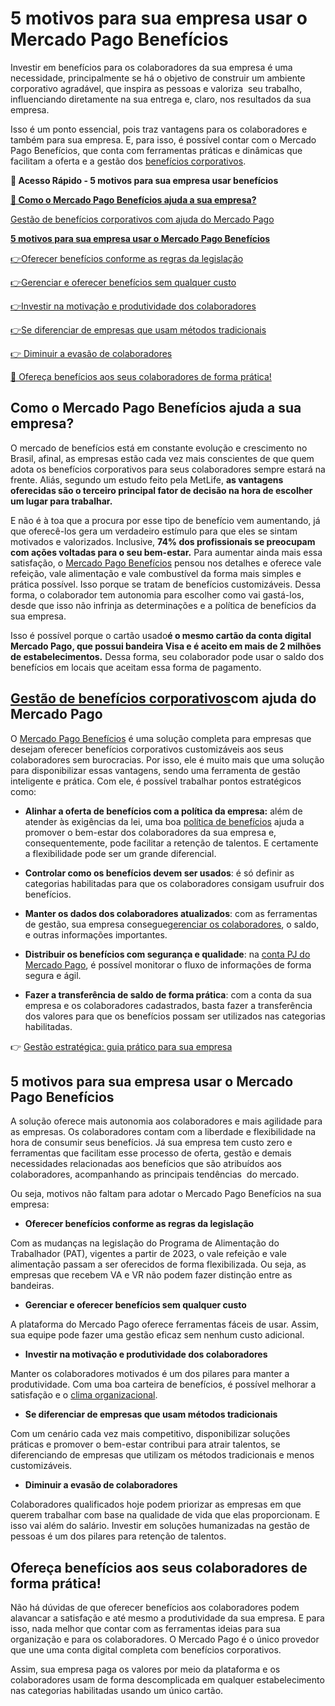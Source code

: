 # 5 motivos para sua empresa usar o Mercado Pago Benefícios

Investir em benefícios para os colaboradores da sua empresa é uma necessidade, principalmente se há o objetivo de construir um ambiente corporativo agradável, que inspira as pessoas e valoriza  seu trabalho, influenciando diretamente na sua entrega e, claro, nos resultados da sua empresa.

Isso é um ponto essencial, pois traz vantagens para os colaboradores e também para sua empresa. E, para isso, é possível contar com o Mercado Pago Benefícios, que conta com ferramentas práticas e dinâmicas que facilitam a oferta e a gestão dos [benefícios corporativos](https://empresas.mercadopago.com.br/beneficios-corporativos-bem-estar-colaborador).

**💙 Acesso Rápido - 5 motivos para sua empresa usar benefícios**

**[🤔 Como o Mercado Pago Benefícios ajuda a sua empresa?](#A)**

[Gestão de benefícios corporativos com ajuda do Mercado Pago](#B)

**[5 motivos para sua empresa usar o Mercado Pago Benefícios](#C)**

[](#D)[👉](#H)[Oferecer benefícios conforme as regras da legislação](#D)

[](#E)[👉](#H)[Gerenciar e oferecer benefícios sem qualquer custo](#E)

[](#F)[👉](#H)[Investir na motivação e produtividade dos colaboradores](#F)

[](#G)[👉](#H)[Se diferenciar de empresas que usam métodos tradicionais](#G)

[👉 Diminuir a evasão de colaboradores](#H)

[💙 Ofereça benefícios aos seus colaboradores de forma prática!](#I)

[](#)
## **Como o Mercado Pago Benefícios ajuda a sua empresa?**

O mercado de benefícios está em constante evolução e crescimento no Brasil, afinal, as empresas estão cada vez mais conscientes de que quem adota os benefícios corporativos para seus colaboradores sempre estará na frente. Aliás, segundo um estudo feito pela MetLife, **as vantagens oferecidas são o terceiro principal fator de decisão na hora de escolher um lugar para trabalhar.**

E não é à toa que a procura por esse tipo de benefício vem aumentando, já que oferecê-los gera um verdadeiro estímulo para que eles se sintam motivados e valorizados. Inclusive, **74% dos profissionais se preocupam com ações voltadas para o seu bem-estar.** Para aumentar ainda mais essa satisfação, o [Mercado Pago Benefícios](https://empresas.mercadopago.com.br/beneficios-corporativos-bem-estar-colaborador) pensou nos detalhes e oferece vale refeição, vale alimentação e vale combustível da forma mais simples e prática possível. Isso porque se tratam de benefícios customizáveis. Dessa forma, o colaborador tem autonomia para escolher como vai gastá-los, desde que isso não infrinja as determinações e a política de benefícios da sua empresa.

Isso é possível porque o cartão usado**é o mesmo cartão da conta digital Mercado Pago, que possui bandeira Visa e é aceito em mais de 2 milhões de estabelecimentos.** Dessa forma, seu colaborador pode usar o saldo dos benefícios em locais que aceitam essa forma de pagamento.

[](#)
## [Gestão de benefícios corporativos](https://empresas.mercadopago.com.br/gestao-de-beneficios)**com ajuda do Mercado Pago**

O [Mercado Pago Benefícios](https://meubolso.mercadopago.com.br/o-que-oferecer-com-mercado-pago-beneficios) é uma solução completa para empresas que desejam oferecer benefícios corporativos customizáveis aos seus colaboradores sem burocracias. Por isso, ele é muito mais que uma solução para disponibilizar essas vantagens, sendo uma ferramenta de gestão inteligente e prática. Com ele, é possível trabalhar pontos estratégicos como:

- **Alinhar a oferta de benefícios com a política da empresa:** além de atender às exigências da lei, uma boa [política de benefícios](https://empresas.mercadopago.com.br/politica-de-beneficios) ajuda a promover o bem-estar dos colaboradores da sua empresa e, consequentemente, pode facilitar a retenção de talentos. E certamente a flexibilidade pode ser um grande diferencial.  

- **Controlar como os benefícios devem ser usados**: é só definir as categorias habilitadas para que os colaboradores consigam usufruir dos benefícios. 

- **Manter os dados dos colaboradores atualizados**: com as ferramentas de gestão, sua empresa consegue[gerenciar os colaboradores](https://meubolso.mercadopago.com.br/como-mercado-pago-te-ajuda-a-gerenciar-os-colaboradores-no-seu-negocio), o saldo, e outras informações importantes. 

- **Distribuir os benefícios com segurança e qualidade**: na [conta PJ do Mercado Pago](https://meubolso.mercadopago.com.br/conta-pj-do-mercado-pago), é possível monitorar o fluxo de informações de forma segura e ágil.

- **Fazer a transferência de saldo de forma prática**: com a conta da sua empresa e os colaboradores cadastrados, basta fazer a transferência dos valores para que os benefícios possam ser utilizados nas categorias habilitadas. 

👉 [Gestão estratégica: guia prático para sua empresa](https://meubolso.mercadopago.com.br/guia-pratico-gestao-estrategica)

[](#)
## **5 motivos para sua empresa usar o Mercado Pago Benefícios**

A solução oferece mais autonomia aos colaboradores e mais agilidade para as empresas. Os colaboradores contam com a liberdade e flexibilidade na hora de consumir seus benefícios. Já sua empresa tem custo zero e ferramentas que facilitam esse processo de oferta, gestão e demais necessidades relacionadas aos benefícios que são atribuídos aos colaboradores, acompanhando as principais tendências  do mercado.

Ou seja, motivos não faltam para adotar o Mercado Pago Benefícios na sua empresa:

[](#)

- **Oferecer benefícios conforme as regras da legislação**

Com as mudanças na legislação do Programa de Alimentação do Trabalhador (PAT), vigentes a partir de 2023, o vale refeição e vale alimentação passam a ser oferecidos de forma flexibilizada. Ou seja, as empresas que recebem VA e VR não podem fazer distinção entre as bandeiras.

[](#)

- **Gerenciar e oferecer benefícios sem qualquer custo**

A plataforma do Mercado Pago oferece ferramentas fáceis de usar. Assim, sua equipe pode fazer uma gestão eficaz sem nenhum custo adicional.

[](#)

- **Investir na motivação e produtividade dos colaboradores**

Manter os colaboradores motivados é um dos pilares para manter a produtividade. Com uma boa carteira de benefícios, é possível melhorar a satisfação e o [clima organizacional](https://empresas.mercadopago.com.br/clima-organizacional).

[](#)

- **Se diferenciar de empresas que usam métodos tradicionais**

Com um cenário cada vez mais competitivo, disponibilizar soluções práticas e promover o bem-estar contribui para atrair talentos, se diferenciando de empresas que utilizam os métodos tradicionais e menos customizáveis.

[](#)

- **Diminuir a evasão de colaboradores**

Colaboradores qualificados hoje podem priorizar as empresas em que querem trabalhar com base na qualidade de vida que elas proporcionam. E isso vai além do salário. Investir em soluções humanizadas na gestão de pessoas é um dos pilares para retenção de talentos.

[](#)
## **Ofereça benefícios aos seus colaboradores de forma prática!**

Não há dúvidas de que oferecer benefícios aos colaboradores podem alavancar a satisfação e até mesmo a produtividade da sua empresa. E para isso, nada melhor que contar com as ferramentas ideias para sua organização e para os colaboradores. O Mercado Pago é o único provedor que une uma conta digital completa com benefícios corporativos.

Assim, sua empresa paga os valores por meio da plataforma e os colaboradores usam de forma descomplicada em qualquer estabelecimento nas categorias habilitadas usando um único cartão.